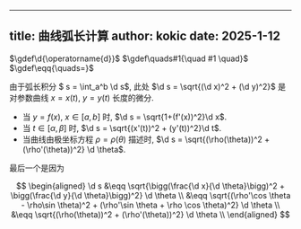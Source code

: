 
---
title: 曲线弧长计算
author: kokic
date: 2025-1-12
---

$\gdef\d{\operatorname{d}}$
$\gdef\quads#1{\quad #1 \quad}$
$\gdef\eqq{\quads=}$

由于弧长积分 $ s = \int_a^b \d s$, 此处 $\d s = \sqrt{(\d x)^2 + (\d y)^2}$ 是对参数曲线 $x=x(t)$, $y=y(t)$ 长度的微分. 

- 当 $y = f(x)$, $x \in [a,b]$ 时, $\d s = \sqrt{1+(f'(x))^2}\d x$. 
- 当 $t \in [\alpha, \beta]$ 时, $\d s = \sqrt{(x'(t))^2 + (y'(t))^2}\d t$. 
- 当曲线由极坐标方程 $\rho = \rho(\theta)$ 描述时, $\d s = \sqrt{(\rho(\theta))^2 + (\rho'(\theta))^2} \d \theta$. 

最后一个是因为 

$$
\begin{aligned}
\d s 
&\eqq \sqrt{\bigg(\frac{\d x}{\d \theta}\bigg)^2 + \bigg(\frac{\d y}{\d \theta}\bigg)^2} \d \theta \\
&\eqq \sqrt{(\rho'\cos \theta - \rho\sin \theta)^2 + (\rho'\sin \theta + \rho \cos \theta)^2} \d \theta \\
&\eqq \sqrt{(\rho(\theta))^2 + (\rho'(\theta))^2} \d \theta \\
\end{aligned}
$$
